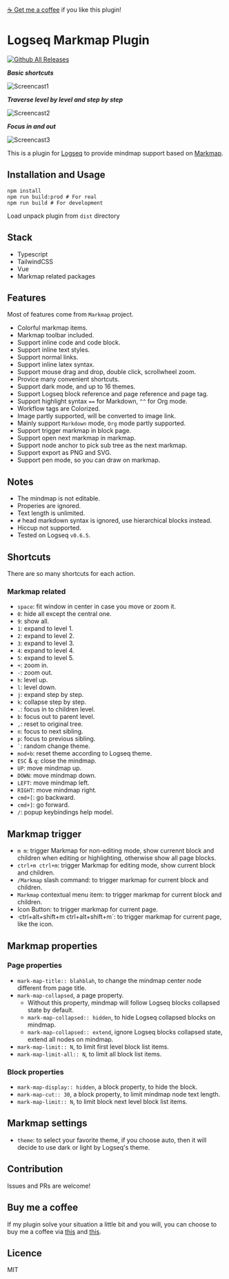 [:coffee: Get me a coffee](https://www.buymeacoffee.com/vipzhicheng) if you like this plugin!
# Logseq Markmap Plugin

[![Github All Releases](https://img.shields.io/github/downloads/vipzhicheng/logseq-plugin-mark-map/total.svg)](https://github.com/vipzhicheng/logseq-plugin-mark-map/releases)

**_Basic shortcuts_**

![Screencast1](./screencast1.gif)

**_Traverse level by level and step by step_**

![Screencast2](./screencast2.gif)

**_Focus in and out_**

![Screencast3](./screencast3.gif)

This is a plugin for [Logseq](https://github.com/logseq/logseq) to provide mindmap support based on [Markmap](https://github.com/gera2ld/markmap).

## Installation and Usage

```
npm install
npm run build:prod # For real
npm run build # For development
```

Load unpack plugin from `dist` directory

## Stack

- Typescript
- TailwindCSS
- Vue
- Markmap related packages

## Features

Most of features come from `Markmap` project.

- Colorful markmap items.
- Markmap toolbar included.
- Support inline code and code block.
- Support inline text styles.
- Support normal links.
- Support inline latex syntax.
- Support mouse drag and drop, double click, scrollwheel zoom.
- Provice many convenient shortcuts.
- Support dark mode, and up to 16 themes.
- Support Logseq block reference and page reference and page tag.
- Support highlight syntax `==` for Markdown, `^^` for Org mode.
- Workflow tags are Colorized.
- Image partly supported, will be converted to image link.
- Mainly support `Markdown` mode, `Org` mode partly supported.
- Support trigger markmap in block page.
- Support open next markmap in markmap.
- Support node anchor to pick sub tree as the next markmap.
- Support export as PNG and SVG.
- Support pen mode, so you can draw on markmap.

## Notes

- The mindmap is not editable.
- Properies are ignored.
- Text length is unlimited.
- `#` head markdown syntax is ignored, use hierarchical blocks instead.
- Hiccup not supported.
- Tested on Logseq `v0.6.5`.

## Shortcuts

There are so many shortcuts for each action.

### Markmap related

- `space`: fit window in center in case you move or zoom it.
- `0`: hide all except the central one.
- `9`: show all.
- `1`: expand to level 1.
- `2`: expand to level 2.
- `3`: expand to level 3.
- `4`: expand to level 4.
- `5`: expand to level 5.
- `+`: zoom in.
- `-`: zoom out.
- `h`: level up.
- `l`: level down.
- `j`: expand step by step.
- `k`: collapse step by step.
- `.`: focus in to children level.
- `b`: focus out to parent level.
- `,`: reset to original tree.
- `n`: focus to next sibling.
- `p`: focus to previous sibling.
- <code>`</code>: random change theme.
- `mod+b`: reset theme according to Logseq theme.
- `ESC` & `q`: close the mindmap.
- `UP`: move mindmap up.
- `DOWN`: move mindmap down.
- `LEFT`: move mindmap left.
- `RIGHT`: move mindmap right.
- `cmd+[`: go backward.
- `cmd+]`: go forward.
- `/`: popup keybindings help model.

## Markmap trigger

- `m m`: trigger Markmap for non-editing mode, show currennt block and children when editing or highlighting, otherwise show all page blocks.
- `ctrl+m ctrl+m`: trigger Markmap for editing mode, show current block and children.
- `/Markmap` slash command: to trigger markmap for current block and children.
- `Markmap` contextual menu item: to trigger markmap for current block and children.
- Icon Button: to trigger markmap for current page.
- ·ctrl+alt+shift+m ctrl+alt+shift+m`: to trigger markmap for current page, like the icon.

## Markmap properties

### Page properties

- `mark-map-title:: blahblah`, to change the mindmap center node different from page title.
- `mark-map-collapsed`, a page property.
  - Without this property, mindmap will follow Logseq blocks collapsed state by default.
  - `mark-map-collapsed:: hidden`, to hide Logseq collapsed blocks on mindmap.
  - `mark-map-collapsed:: extend`, ignore Logseq blocks collapsed state, extend all nodes on mindmap.
- `mark-map-limit:: N`, to limit first level block list items.
- `mark-map-limit-all:: N`, to limit all block list items.

### Block properties

- `mark-map-display:: hidden`, a block property, to hide the block.
- `mark-map-cut:: 30`, a block property, to limit mindmap node text length.
- `mark-map-limit:: N`, to limit block next level block list items.

## Markmap settings

- `theme`: to select your favorite theme, if you choose auto, then it will decide to use dark or light by Logseq's theme.

## Contribution

Issues and PRs are welcome!

## Buy me a coffee

If my plugin solve your situation a little bit and you will, you can choose to buy me a coffee via [this](https://www.buymeacoffee.com/vipzhicheng) and [this](https://afdian.net/@vipzhicheng).

## Licence

MIT

